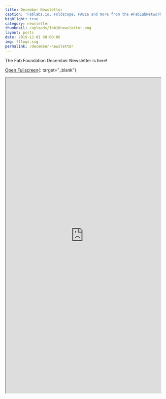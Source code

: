 ```yaml
---
title: December Newsletter
caption: 'Fablabs.io, Foldscope, FAB16 and more from the #FabLabNetwork'
highlight: true
category: newsletter
thumbnail: /uploads/fab16newsletter.png
layout: posts
date: 2019-12-01 00:00:00
img: fflogo.svg
permalink: /december-newsletter
---
```


The Fab Foundation December Newsletter is here\!

[Open Fullscreen](http://mailchi.mp/fabfoundation.org/the-fab-foundation-december-newsletter-is-here-4007311){: target="_blank"}

<iframe src= "http://mailchi.mp/fabfoundation.org/the-fab-foundation-december-newsletter-is-here-4007311" style="max-width: 1024px; width: 100%; margin: 0 auto; height: 1024px"></iframe>